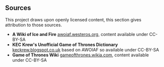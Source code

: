 ---
---
<a id="sources" name="sources"></a>

## Sources

This project draws upon openly licensed content, this section gives attribution to those sources.

- **A Wiki of Ice and Fire** [awoiaf.westeros.org](http://awoiaf.westeros.org/), content available under CC-BY-SA
- **KEC Krew's Unofficial Game of Thrones Dictionary** [keckrew.blogspot.co.uk](http://keckrew.blogspot.co.uk/2013/06/game-of-thrones-kindle-dictionary.html) based on AWOIAF so available under CC-BY-SA
- **Game of Thrones Wiki** [gameofthrones.wikia.com](http:///wiki/Game_of_Thrones_Wiki), content available under CC-BY-SA